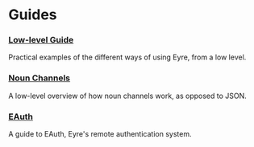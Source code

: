 # Guides

### [Low-level Guide](guide)

Practical examples of the different ways of using Eyre, from a low level.

### [Noun Channels](noun-channels)

A low-level overview of how noun channels work, as opposed to JSON.

### [EAuth](eauth)

A guide to EAuth, Eyre's remote authentication system.
